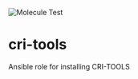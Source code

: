 ![Molecule Test](https://github.com/Protopopys/cri-tools/workflows/Molecule%20Test/badge.svg)

# cri-tools
Ansible role for installing CRI-TOOLS

